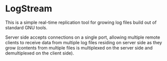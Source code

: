 # LogStream

This is a simple real-time replication tool for growing log files build out of standard GNU tools.

Server side accepts connections on a single port, allowing multiple remote clients to receive data from multiple log files residing on server side as they grow (contents from multiple files is multiplexed on the server side and demultiplexed on the client side).
